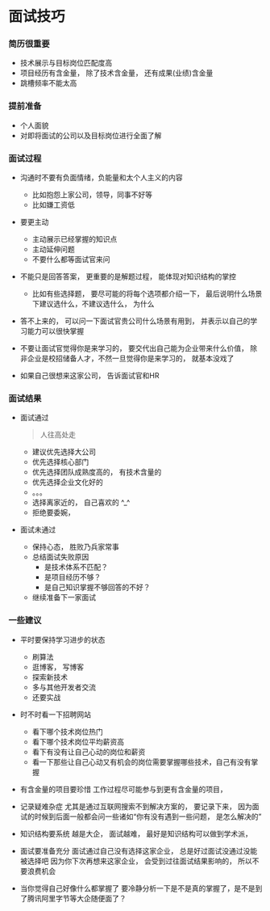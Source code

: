 # 面试技巧

### 简历很重要

- 技术展示与目标岗位匹配度高
- 项目经历有含金量， 除了技术含金量， 还有成果(业绩)含金量
- 跳槽频率不能太高

### 提前准备

- 个人面貌
- 对即将面试的公司以及目标岗位进行全面了解

### 面试过程

- 沟通时不要有负面情绪，负能量和太个人主义的内容
  - 比如抱怨上家公司，领导，同事不好等
  - 比如嫌工资低
    
- 要更主动
  - 主动展示已经掌握的知识点
  - 主动延伸问题 
  - 不要什么都等面试官来问
  
- 不能只是回答答案， 更重要的是解题过程， 能体现对知识结构的掌控
  
    - 比如有些选择题， 要尽可能的将每个选项都介绍一下， 
      最后说明什么场景下建议选什么，不建议选什么， 为什么
      
- 答不上来的， 可以问一下面试官贵公司什么场景有用到， 并表示以自己的学习能力可以很快掌握
- 不要让面试官觉得你是来学习的， 要交代出自己能为企业带来什么价值， 
  除非企业是校招储备人才，不然一旦觉得你是来学习的， 就基本没戏了

- 如果自己很想来这家公司， 告诉面试官和HR

### 面试结果

- 面试通过

  > 人往高处走

  - 建议优先选择大公司
  - 优先选择核心部门
  - 优先选择团队成熟度高的， 有技术含量的
  - 优先选择企业文化好的
  - 。。。
  - 选择离家近的， 自己喜欢的 ^_^
  - 拒绝要委婉， 
  
- 面试未通过

  - 保持心态， 胜败乃兵家常事
  - 总结面试失败原因
    - 是技术体系不匹配？
    - 是项目经历不够？
    - 是自己知识掌握不够回答的不好？
  - 继续准备下一家面试
  
### 一些建议


- 平时要保持学习进步的状态
  - 刷算法
  - 逛博客， 写博客
  - 探索新技术
  - 多与其他开发者交流
  - 还要实战

- 时不时看一下招聘网站
  - 看下哪个技术岗位热门
  - 看下哪个技术岗位平均薪资高
  - 看下有没有让自己心动的岗位和薪资
  - 看一下那些让自己心动又有机会的岗位需要掌握哪些技术，自己有没有掌握

- 有含金量的项目要珍惜
  工作过程尽可能参与到更有含金量的项目，

- 记录疑难杂症
  尤其是通过互联网搜索不到解决方案的， 要记录下来， 
  因为面试的时候到后面一般都会问一些诸如“你有没有遇到一些问题， 是怎么解决的”
  
- 知识结构要系统
  越是大企， 面试越难， 最好是知识结构可以做到学术派，
  
- 面试要准备充分
  面试通过自己没有选择这家企业， 总是好过面试没通过没能被选择吧
  因为你下次再想来这家企业， 会受到过往面试结果影响的， 所以不要浪费机会

- 当你觉得自己好像什么都掌握了
  要冷静分析一下是不是真的掌握了，是不是到了腾讯阿里字节等大企随便面了？
  